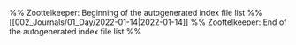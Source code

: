 %% Zoottelkeeper: Beginning of the autogenerated index file list  %%
 [[002_Journals/01_Day/2022-01-14|2022-01-14]]
%% Zoottelkeeper: End of the autogenerated index file list  %%
